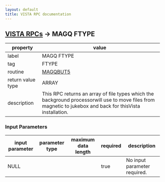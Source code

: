 ```yaml
---
layout: default
title: VISTA RPC documentation
---
```




## [VISTA RPCs](TableOfContent.md) &#8594; MAGQ FTYPE 

 property | value 
--- | --- 
 label | MAGQ FTYPE
 tag | FTYPE
 routine | [MAGQBUT5](http://code.osehra.org/dox/Routine_MAGQBUT5_source.html)
 return value type | ARRAY
 description | This RPC returns an array of file types which the background processorwill use to move files from magnetic to jukebox and back for thisVista installation.

### Input Parameters

| input parameter | parameter type | maximum data length | required | description | 
| --- | --- | --- | --- | --- | 
| NULL |  |  | true | No input parameter required. | 